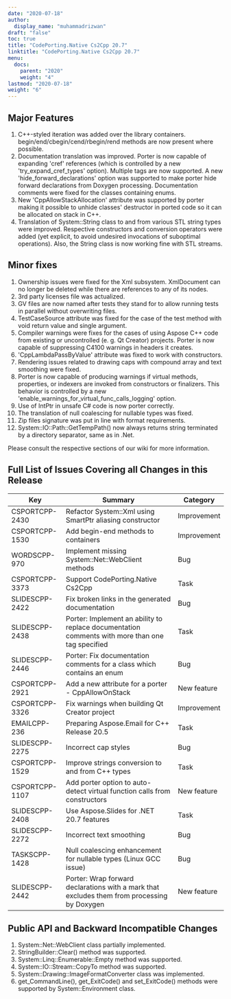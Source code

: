```yaml
---
date: "2020-07-18"
author:
  display_name: "muhammadrizwan"
draft: "false"
toc: true
title: "CodePorting.Native Cs2Cpp 20.7"
linktitle: "CodePorting.Native Cs2Cpp 20.7"
menu:
  docs:
    parent: "2020"
    weight: "4"
lastmod: "2020-07-18"
weight: "6"
---
```


## Major Features ##

1. C++-styled iteration was added over the library containers. begin/end/cbegin/cend/rbegin/rend methods are now present where possible.
1. Documentation translation was improved. Porter is now capable of expanding 'cref' references (which is controlled by a new 'try_expand_cref_types' option). Multiple tags are now supported. A new 'hide_forward_declarations' option was supported to make porter hide forward declarations from Doxygen processing. Documentation comments were fixed for the classes containing enums.
1. New 'CppAllowStackAllocation' attribute was supported by porter making it possible to unhide classes' destructor in ported code so it can be allocated on stack in C++.
1. Translation of System::String class to and from various STL string types were improved. Respective constructors and conversion operators were added (yet explicit, to avoid undesired invocations of suboptimal operations). Also, the String class is now working fine with STL streams.

## Minor fixes ##

1. Ownership issues were fixed for the Xml subsystem. XmlDocument can no longer be deleted while there are references to any of its nodes.
1. 3rd party licenses file was actualized.
1. GV files are now named after tests they stand for to allow running tests in parallel without overwriting files.
1. TestCaseSource attribute was fixed for the case of the test method with void return value and single argument.
1. Compiler warnings were fixes for the cases of using Aspose C++ code from existing or uncontrolled (e. g. Qt Creator) projects. Porter is now capable of suppressing C4100 warnings in headers it creates.
1. 'CppLambdaPassByValue' attribute was fixed to work with constructors.
1. Rendering issues related to drawing caps with compound array and text smoothing were fixed.
1. Porter is now capable of producing warnings if virtual methods, properties, or indexers are invoked from constructors or finalizers. This behavior is controlled by a new 'enable_warnings_for_virtual_func_calls_logging' option.
1. Use of IntPtr in unsafe C# code is now porter correctly.
1. The translation of null coalescing for nullable types was fixed.
1. Zip files signature was put in line with format requirements.
1. System::IO::Path::GetTempPath() now always returns string terminated by a directory separator, same as in .Net.

Please consult the respective sections of our wiki for more information.

## Full List of Issues Covering all Changes in this Release ##

| Key | Summary | Category
---| ---|  ---|
|CSPORTCPP-2430|Refactor System::Xml using SmartPtr aliasing constructor|Improvement
|CSPORTCPP-1530|Add begin-end methods to containers|Improvement
|WORDSCPP-970|Implement missing System::Net::WebClient methods|Bug
|CSPORTCPP-3373|Support CodePorting.Native Cs2Cpp|Task
|SLIDESCPP-2422|Fix broken links in the generated documentation|Bug
|SLIDESCPP-2438|Porter: Implement an ability to replace documentation comments with more than one tag specified|Task
|SLIDESCPP-2446|Porter: Fix documentation comments for a class which contains an enum|Bug
|CSPORTCPP-2921|Add a new attribute for a porter - CppAllowOnStack|New feature
|CSPORTCPP-3326|Fix warnings when building Qt Creator project|Improvement
|EMAILCPP-236|Preparing Aspose.Email for C++ Release 20.5|Task
|SLIDESCPP-2275|Incorrect cap styles|Bug
|CSPORTCPP-1529|Improve strings conversion to and from C++ types|Task
|CSPORTCPP-1107|Add porter option to auto-detect virtual function calls from constructors|New feature
|SLIDESCPP-2408|Use Aspose.Slides for .NET 20.7 features|Task
|SLIDESCPP-2272|Incorrect text smoothing|Bug
|TASKSCPP-1428|Null coalescing enhancement for nullable types (Linux GCC issue)|Bug
|SLIDESCPP-2442|Porter: Wrap forward declarations with a mark that excludes them from processing by Doxygen|New feature

## Public API and Backward Incompatible Changes ##

1. System::Net::WebClient class partially implemented.
1. StringBuilder::Clear() method was supported.
1. System::Linq::Enumerable::Empty method was supported.
1. System::IO::Stream::CopyTo method was supported.
1. System::Drawing::ImageFormatConverter class was implemented.
1. get_CommandLine(), get_ExitCode() and set_ExitCode() methods were supported by System::Environment class.
